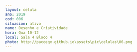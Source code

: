 ```yaml
---
layout: celula
ano: 2019
cod: 006
situacion: ativo
name: Desenho e Criatividade
hora: Qua 10-12 
local: Sala 4 Bloco 4 
photo: http://pacceqx.github.io\assets\pic\celulas\06.png
---
```



